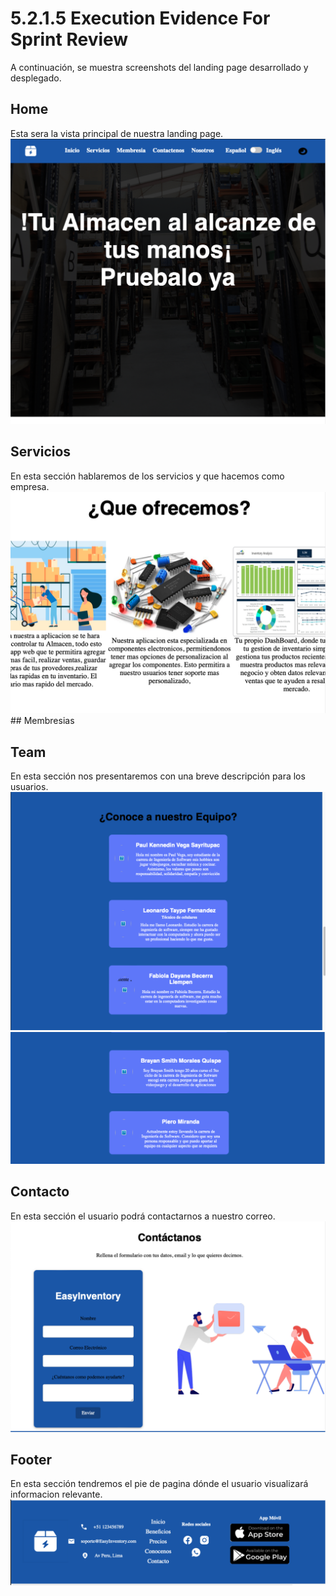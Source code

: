 # 5.2.1.5 Execution Evidence For Sprint Review
A continuación, se muestra screenshots del landing page desarrollado y desplegado.

## Home 
Esta sera la vista principal de nuestra landing page.
![Evidence-1](/Docs/Capitulo%20V/5.2%20Landing%20Page%2C%20Services%20%26%20Applications%20Implementation//img/inicio%3Ahome.png)
## Servicios
En esta sección hablaremos de los servicios y que hacemos como empresa.
![Evidence-1](/Docs/Capitulo%20V/5.2%20Landing%20Page%2C%20Services%20%26%20Applications%20Implementation//img/Inicio%3Aservicio.png)## Membresias

## Team
En esta sección nos presentaremos con una breve descripción para los usuarios.
![Evidence-1](/Docs/Capitulo%20V/5.2%20Landing%20Page%2C%20Services%20%26%20Applications%20Implementation//img/team1.png)
![Evidence-1](/Docs/Capitulo%20V/5.2%20Landing%20Page%2C%20Services%20%26%20Applications%20Implementation//img/team2.png)
## Contacto
En esta sección el usuario podrá contactarnos a nuestro correo.
![Evidence-1](/Docs/Capitulo%20V/5.2%20Landing%20Page%2C%20Services%20%26%20Applications%20Implementation//img/contacto.png)
## Footer
En esta sección tendremos el pie de pagina dónde el usuario visualizará informacion relevante.
![Evidence-1](/Docs/Capitulo%20V/5.2%20Landing%20Page%2C%20Services%20%26%20Applications%20Implementation//img/Footer.png)